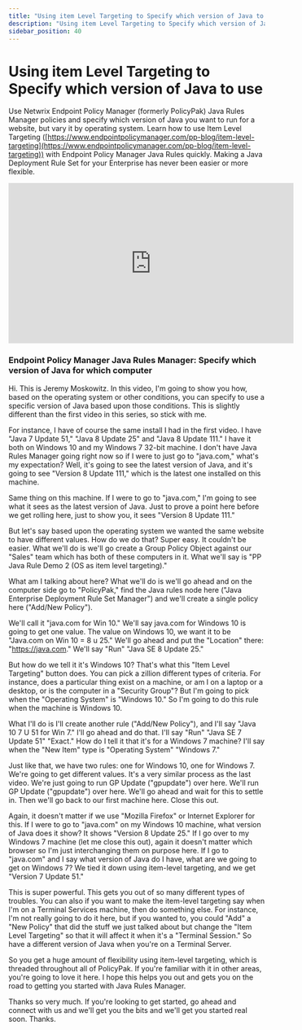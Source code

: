 ```yaml
---
title: "Using item Level Targeting to Specify which version of Java to use"
description: "Using item Level Targeting to Specify which version of Java to use"
sidebar_position: 40
---
```

# Using item Level Targeting to Specify which version of Java to use

Use Netwrix Endpoint Policy Manager (formerly PolicyPak) Java Rules Manager policies and specify
which version of Java you want to run for a website, but vary it by operating system. Learn how to
use Item Level Targeting
([https://www.endpointpolicymanager.com/pp-blog/item-level-targeting](https://www.endpointpolicymanager.com/pp-blog/item-level-targeting))
with Endpoint Policy Manager Java Rules quickly. Making a Java Deployment Rule Set for your
Enterprise has never been easier or more flexible.

<iframe width="560" height="315" src="https://www.youtube.com/embed/A3Tf2zudnd8" title="Endpoint Policy Manager Java Rules Manager: Using item Level Targeting to Specify which version of Java to use" frameborder="0" allow="accelerometer; autoplay; clipboard-write; encrypted-media; gyroscope; picture-in-picture; web-share" allowfullscreen="1"></iframe>

### Endpoint Policy Manager Java Rules Manager: Specify which version of Java for which computer

Hi. This is Jeremy Moskowitz. In this video, I'm going to show you how, based on the operating
system or other conditions, you can specify to use a specific version of Java based upon those
conditions. This is slightly different than the first video in this series, so stick with me.

For instance, I have of course the same install I had in the first video. I have "Java 7 Update 51,"
"Java 8 Update 25" and "Java 8 Update 111." I have it both on Windows 10 and my Windows 7 32-bit
machine. I don't have Java Rules Manager going right now so if I were to just go to "java.com,"
what's my expectation? Well, it's going to see the latest version of Java, and it's going to see
"Version 8 Update 111," which is the latest one installed on this machine.

Same thing on this machine. If I were to go to "java.com," I'm going to see what it sees as the
latest version of Java. Just to prove a point here before we get rolling here, just to show you, it
sees "Version 8 Update 111."

But let's say based upon the operating system we wanted the same website to have different values.
How do we do that? Super easy. It couldn't be easier. What we'll do is we'll go create a Group
Policy Object against our "Sales" team which has both of these computers in it. What we'll say is
"PP Java Rule Demo 2 (OS as item level targeting)."

What am I talking about here? What we'll do is we'll go ahead and on the computer side go to
"PolicyPak," find the Java rules node here ("Java Enterprise Deployment Rule Set Manager") and we'll
create a single policy here ("Add/New Policy").

We'll call it "java.com for Win 10." We'll say java.com for Windows 10 is going to get one value.
The value on Windows 10, we want it to be "Java.com on Win 10 = 8 u 25." We'll go ahead and put the
"Location" there: "https://java.com." We'll say "Run" "Java SE 8 Update 25."

But how do we tell it it's Windows 10? That's what this "Item Level Targeting" button does. You can
pick a zillion different types of criteria. For instance, does a particular thing exist on a
machine, or am I on a laptop or a desktop, or is the computer in a "Security Group"? But I'm going
to pick when the "Operating System" is "Windows 10." So I'm going to do this rule when the machine
is Windows 10.

What I'll do is I'll create another rule ("Add/New Policy"), and I'll say "Java 10 7 U 51 for Win
7." I'll go ahead and do that. I'll say "Run" "Java SE 7 Update 51" "Exact." How do I tell it that
it's for a Windows 7 machine? I'll say when the "New Item" type is "Operating System" "Windows 7."

Just like that, we have two rules: one for Windows 10, one for Windows 7. We're going to get
different values. It's a very similar process as the last video. We're just going to run GP Update
("gpupdate") over here. We'll run GP Update ("gpupdate") over here. We'll go ahead and wait for this
to settle in. Then we'll go back to our first machine here. Close this out.

Again, it doesn't matter if we use "Mozilla Firefox" or Internet Explorer for this. If I were to go
to "java.com" on my Windows 10 machine, what version of Java does it show? It shows "Version 8
Update 25." If I go over to my Windows 7 machine (let me close this out), again it doesn't matter
which browser so I'm just interchanging them on purpose here. If I go to "java.com" and I say what
version of Java do I have, what are we going to get on Windows 7? We tied it down using item-level
targeting, and we get "Version 7 Update 51."

This is super powerful. This gets you out of so many different types of troubles. You can also if
you want to make the item-level targeting say when I'm on a Terminal Services machine, then do
something else. For instance, I'm not really going to do it here, but if you wanted to, you could
"Add" a "New Policy" that did the stuff we just talked about but change the "Item Level Targeting"
so that it will affect it when it's a "Terminal Session." So have a different version of Java when
you're on a Terminal Server.

So you get a huge amount of flexibility using item-level targeting, which is threaded throughout all
of PolicyPak. If you're familiar with it in other areas, you're going to love it here. I hope this
helps you out and gets you on the road to getting you started with Java Rules Manager.

Thanks so very much. If you're looking to get started, go ahead and connect with us and we'll get
you the bits and we'll get you started real soon. Thanks.
